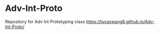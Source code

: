 # Adv-Int-Proto
Repository for Adv Int Prototyping class 
https://lucaswang8.github.io/Adv-Int-Proto/
